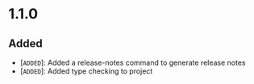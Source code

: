 # 1.1.0

## Added
 * [`ADDED`]: Added a release-notes command to generate release notes
 * [`ADDED`]: Added type checking to project

